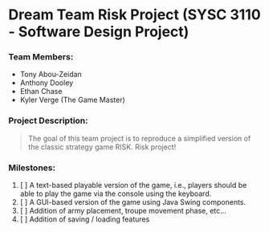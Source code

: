 # **Dream Team Risk Project (SYSC 3110 - Software Design Project)**

### Team Members:
* Tony Abou-Zeidan
* Anthony Dooley
* Ethan Chase
* Kyler Verge (The Game Master)

### Project Description:
>The goal of this team project is to reproduce a simplified version of the classic strategy game RISK.
> Risk project!

### Milestones:
1. [ ] A text-based playable version of the game, i.e., players should be able to play the game via the console using the keyboard.
2. [ ] A GUI-based version of the game using Java Swing components.
3. [ ] Addition of army placement, troupe movement phase, etc...
4. [ ] Addition of saving / loading features

